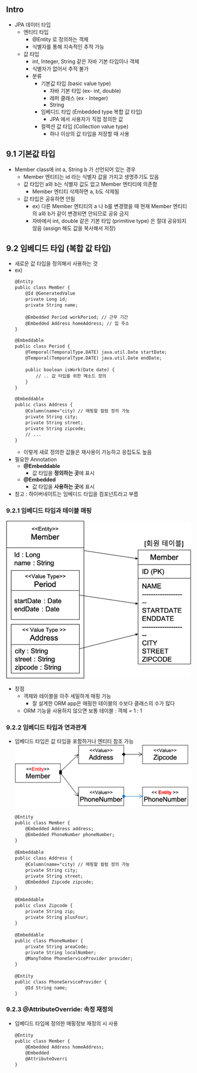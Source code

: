 

## Intro

 - JPA 데이터 타입
	 - 엔티티 타입
		 - @Entity 로 정의하는 객체
		 - 식별자를 통해 지속적인 추적 가능
	 - 값 타입
		 - int, Integer, String 같은 자바 기본 타입이나 객체
		 - 식별자가 없어서 추적 불가
		 - 분류
			 - 기본값 타입 (basic value type)
				 - 자바 기본 타입 (ex- int, double)
				 - 레퍼 클래스 (ex - Integer)
				 - String
			 - 임베디드 타입 (Embedded type 복합 값 타입)
				 - JPA 에서 사용자가 직접 정의한 값
			 - 컬렉션 값 타입 (Collection value type)
				 - 하나 이상의 값 타입을 저장할 때 사용
## 9.1 기본값 타입
- Member class에 int a, String b 가 선언되어 있는 경우
	- Member 엔티티는 id 라는 식별자 값을 가지고 생명주기도 있음
	- 값 타입인 a와 b는 식별자 값도 없고 Member 엔티티에 의존함
		- Member 엔티티 삭제하면 a, b도 삭제됨
	- 값 타입은 공유하면 안됨
		- ex) 다른 Member 엔티티의 a 나 b를 변경했을 때 현재 Member 엔티티의 a와 b가 같이 변경되면 안되므로 공유 금지
		- 자바에서 int, double 같은 기본 타입 (primitive type) 은 절대 공유되지 않음 (assign 해도 값을 복사해서 저장)
## 9.2 임베디드 타입 (복합 값 타입)
- 새로운 값 타입을 정의해서 사용하는 것
- ex)
	``` 
    @Entity
    public class Member {
	    @Id @GeneratedValue
	    private Long id;
	    private String name;
	    
	    @Embedded Period workPeriod; // 근무 기간
	    @Embedded Address homeAddress; // 집 주소
	}
	```
	``` 
	@Embeddable
	public class Period {
		@Temporal(TemporalType.DATE) java.util.Date startDate;
		@Temporal(TemporalType.DATE) java.util.Date endDate;

		public boolean isWork(Date date) {
			// .. 값 타입을 위한 메소드 정의
		}
	}
	``` 
	``` 
	@Embeddable
	public class Address {
		@Column(name="city) // 매핑할 컬럼 정의 가능
		private String city;
		private String street;
		private String zipcode;
		// ...
	}
	``` 
	- 이렇게 새로 정의한 값들은 재사용이 가능하고 응집도도 높음
- 필요한 Annotation
	- **@Embeddable**
		- 값 타입을 **정의하는 곳**에 표시
	- **@Embedded**
		- 값 타입을 **사용하는 곳**에 표시
- 참고 : 하이버네이트는 임베디드 타입을 컴포넌트라고 부름
### 9.2.1 임베디드 타입과 테이블 매핑
![임베디드 타입 매핑](https://github.com/tatarobo/JPA/blob/master/JPA/image/pic1.png)
- 장점
	- 객체와 테이블을 아주 세밀하게 매핑 가능
		- 잘 설계한 ORM app은 매핑한 테이블의 수보다 클래스의 수가 많다
	- ORM 기능을 사용하지 않으면 보통 테이블 : 객체 = 1 : 1
### 9.2.2 임베디드 타입과 연과관계
- 임베디드 타입은 값 타입을 포함하거나 엔티티 참조 가능
![임베디드 타입과 연관관계](https://github.com/tatarobo/JPA/blob/master/JPA/image/pic2.png)
    ``` 
	@Entity
	public class Member {
	    @Embedded Address address;
	    @Embedded PhoneNumber phoneNumber;
	}
	
	@Embeddable
	public class Address {
		@Column(name="city) // 매핑할 컬럼 정의 가능
		private String city;
		private String street;
		@Embedded Zipcode zipcode;
	}
	
	@Embeddable
	public class Zipcode {
		private String zip;
		private String plusFour;
	}
	
	@Embeddable
	public class PhoneNumber {
		private String areaCode;
		private String localNumber;
		@ManyToOne PhoneServiceProvider provider;
	}
	
	@Entity
	public class PhoneServiceProvider {
		@Id String name;
	}
	``` 
### 9.2.3 @AttributeOverride: 속정 재정의
- 임베디드 타입에 정의한 매핑정보 재정의 시 사용
	``` 
	@Entity
	public class Member {
	    @Embedded Address homeAddress;
	    @Embedded
	    @AttributeOverri
	}
	``` 
<!--stackedit_data:
eyJoaXN0b3J5IjpbMTU2MTE5NjA4MywtMjA2ODU0MjI4OSw4Nj
gxNTM2NjksLTk4NzUxNzc2OSw3MzA5OTgxMTZdfQ==
-->